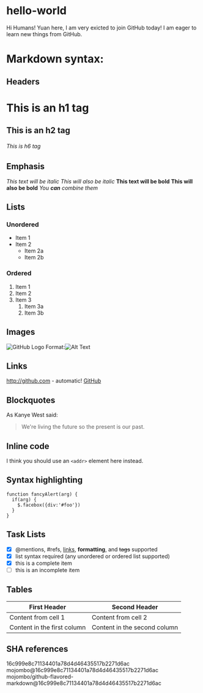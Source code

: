 # hello-world

Hi Humans!
Yuan here, I am very exicted to join GitHub today! I am eager to learn new things from GitHub. 

# Markdown syntax:
## Headers
# This is an h1 tag
## This is an h2 tag
###### This is h6 tag

 ## Emphasis
 *This text will be italic*
_This will also be italic_
**This text will be bold**
__This will also be bold__
_You **can** combine them_

## Lists
### Unordered
 * Item 1
* Item 2
  * Item 2a
  * Item 2b
 
### Ordered
1. Item 1
1. Item 2
1. Item 3
   1. Item 3a
   1. Item 3b

## Images
![GitHub Logo](https://octodex.github.com/images/yaktocat.png)
 Format:![Alt Text](url)
 
 ## Links
 http://github.com - automatic!
[GitHub](http://github.com)
 
 ## Blockquotes
 As Kanye West said:
> We're living the future so
> the present is our past.
 
## Inline code
I think you should use an
`<addr>` element here instead.

## Syntax highlighting
    function fancyAlert(arg) {
      if(arg) {
        $.facebox({div:'#foo'})
      }
    }

## Task Lists
- [x] @mentions, #refs, [links](), **formatting**, and <del>tags</del> supported
- [x] list syntax required (any unordered or ordered list supported)
- [x] this is a complete item
- [ ] this is an incomplete item

## Tables
First Header | Second Header
------------ | -------------
Content from cell 1 | Content from cell 2
Content in the first column | Content in the second column

## SHA references
16c999e8c71134401a78d4d46435517b2271d6ac
mojombo@16c999e8c71134401a78d4d46435517b2271d6ac
mojombo/github-flavored-markdown@16c999e8c71134401a78d4d46435517b2271d6ac


